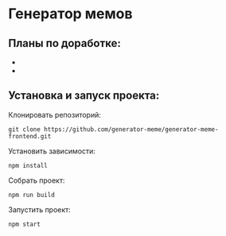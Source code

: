 # Генератор мемов

## Планы по доработке:

-
-

## Установка и запуск проекта:

Клонировать репозиторий:

    git clone https://github.com/generator-meme/generator-meme-frontend.git

Установить зависимости:

    npm install

Собрать проект:

    npm run build

Запустить проект:

    npm start
